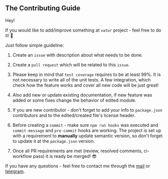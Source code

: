 ## The Contributing Guide

Hey!

If you would like to add/improve something at `vator` project - feel free to do it! 🚀

Just follow simple guideline:

1.  Create an `issue` with description about what needs to be done.

2.  Create a `pull request` which will be related to this `issue`.

3.  Please keep in mind that `test coverage` requires to be at least 99%.
    It is not necessary to write all of the unit tests. A few integration,
    which check how the feature works and cover all new code will be just great!

4.  Also add new or update existing documentation, if new feature was added or
    some fixes change the behavior of edited module.

5.  If you are new contributor - don't forget to add your info to `package.json`
    contributors and to the edited/created file's license header.

6.  Before creating a `commit` - make sure `npm run hooks` was executed and
    `commit-message` and `pre-commit` hooks are working. The project is set up
    with a requirement to **manually** update semantic version, so don't forget
    to update it at the `package.json` version.

7.  Once all PR requirements are met (review, resolved comments, ci-workflow pass) it
    is ready be merged! 😎

If you have any questions - feel free to contact me through the
[mail](mailto:andr.lyt.dev@gmail.com) or [telegram](https://t.me/andr_ll).
